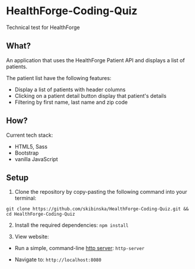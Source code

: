 # HealthForge-Coding-Quiz
Technical test for HealthForge

## What?
 An application that uses the HealthForge Patient API and displays a list of patients.
 
The patient list have the following features:

- Display a list of patients with header columns
- Clicking on a patient detail button display that patient's details
- Filtering by first name, last name and zip code

## How?

Current tech stack:

- HTML5, Sass
- Bootstrap
- vanilla JavaScript

## Setup

1. Clone the repository by copy-pasting the following command into your terminal:

  `
  git clone https://github.com/skibinska/HealthForge-Coding-Quiz.git && cd HealthForge-Coding-Quiz
  `
  
2. Install the required dependencies: `npm install`

3. View website: 
   
  - Run a simple, command-line [http server](https://www.npmjs.com/package/http-server): `http-server`
   
   - Navigate to: `http://localhost:8080`



